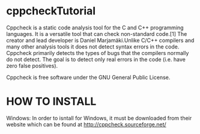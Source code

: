 cppcheckTutorial
================

Cppcheck is a static code analysis tool for the C and C++ programming 
languages. It is a versatile tool that can check non-standard code.[1] The 
creator and lead developer is Daniel Marjamäki.Unlike C/C++ compilers and 
many other analysis tools it does not detect syntax errors in the code. 
Cppcheck primarily detects the types of bugs that the compilers normally do
not detect. 
The goal is to detect only real errors in the code (i.e. have zero false positives).

Cppcheck is free software under the GNU General Public License.


HOW TO INSTALL
==================
Windows: 
	In order to isntall for Windows, it must be downloaded from their
	website which can be found at http://cppcheck.sourceforge.net/
